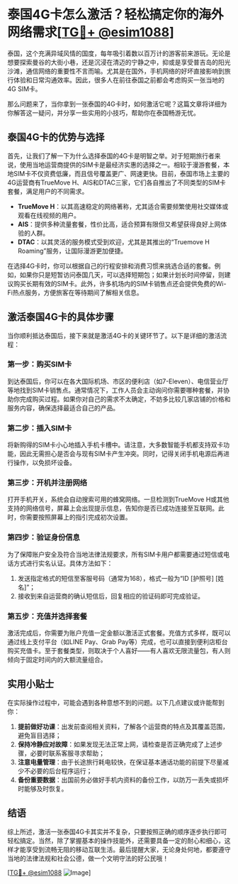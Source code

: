 # 泰国4G卡怎么激活？轻松搞定你的海外网络需求[[TG💪+ @esim1088](https://t.me/s/esim1088)]

泰国，这个充满异域风情的国度，每年吸引着数以百万计的游客前来游玩。无论是想要探索曼谷的大街小巷，还是沉浸在清迈的宁静之中，抑或是享受普吉岛的阳光沙滩，通信网络的重要性不言而喻。尤其是在国外，手机网络的好坏直接影响到旅行体验和日常沟通效率。因此，很多人在前往泰国之前都会考虑购买一张当地的4G SIM卡。

那么问题来了，当你拿到一张泰国的4G卡时，如何激活它呢？这篇文章将详细为你解答这一疑问，并分享一些实用的小技巧，帮助你在泰国畅游无忧。

## 泰国4G卡的优势与选择

首先，让我们了解一下为什么选择泰国的4G卡是明智之举。对于短期旅行者来说，使用当地运营商提供的SIM卡是最经济实惠的选择之一。相较于漫游套餐，本地SIM卡不仅资费低廉，而且信号覆盖更广、网速更快。目前，泰国市场上主要的4G运营商有TrueMove H、AIS和DTAC三家，它们各自推出了不同类型的SIM卡套餐，满足用户的不同需求。

- **TrueMove H**：以其高速稳定的网络著称，尤其适合需要频繁使用社交媒体或观看在线视频的用户。
- **AIS**：提供多种流量套餐，性价比高，适合预算有限但又希望获得良好上网体验的人群。
- **DTAC**：以其灵活的服务模式受到欢迎，尤其是其推出的“Truemove H Roaming”服务，让国际漫游更加便捷。

在选择4G卡时，你可以根据自己的行程安排和消费习惯来挑选合适的套餐。例如，如果你只是短暂访问泰国几天，可以选择短期包；如果计划长时间停留，则建议购买长期有效的SIM卡。此外，许多机场内的SIM卡销售点还会提供免费的Wi-Fi热点服务，方便旅客在等待期间了解相关信息。

## 激活泰国4G卡的具体步骤

当你顺利抵达泰国后，接下来就是激活4G卡的关键环节了。以下是详细的激活流程：

### 第一步：购买SIM卡

到达泰国后，你可以在各大国际机场、市区的便利店（如7-Eleven）、电信营业厅等地找到SIM卡销售点。通常情况下，工作人员会主动询问你需要哪种套餐，并协助你完成购买过程。如果你对自己的需求不太确定，不妨多比较几家店铺的价格和服务内容，确保选择最适合自己的产品。

### 第二步：插入SIM卡

将新购得的SIM卡小心地插入手机卡槽中。请注意，大多数智能手机都支持双卡功能，因此无需担心是否会与现有SIM卡产生冲突。同时，记得关闭手机电源后再进行操作，以免损坏设备。

### 第三步：开机并注册网络

打开手机开关，系统会自动搜索可用的蜂窝网络。一旦检测到TrueMove H或其他支持的网络信号，屏幕上会出现提示信息，告知你是否已成功连接至互联网。此时，你需要按照屏幕上的指引完成初次设置。

### 第四步：验证身份信息

为了保障账户安全及符合当地法律法规要求，所有SIM卡用户都需要通过短信或电话方式进行实名认证。具体方法如下：
1. 发送指定格式的短信至客服号码（通常为168），格式一般为“ID [护照号] [姓名]”；
2. 接收到来自运营商的确认短信后，回复相应的验证码即可完成验证。

### 第五步：充值并选择套餐

激活完成后，你需要为账户充值一定金额以激活正式套餐。充值方式多样，既可以通过线上支付平台（如LINE Pay、Grab Pay等）完成，也可以直接到便利店柜台购买充值卡。至于套餐类型，则取决于个人喜好——有人喜欢无限流量包，有人则倾向于固定时间内的大额流量组合。

## 实用小贴士

在实际操作过程中，可能会遇到各种意想不到的问题。以下几点建议或许能帮到你：

1. **提前做好功课**：出发前查阅相关资料，了解各个运营商的特点及其覆盖范围，避免盲目选择；
2. **保持冷静应对故障**：如果发现无法正常上网，请检查是否正确完成了上述步骤，必要时联系客服寻求帮助；
3. **注意电量管理**：由于长途旅行耗电较快，在保证基本通话功能的前提下尽量减少不必要的后台程序运行；
4. **备份重要数据**：出国前务必做好手机内资料的备份工作，以防万一丢失或损坏时能够及时恢复。

## 结语

综上所述，激活一张泰国4G卡其实并不复杂，只要按照正确的顺序逐步执行即可轻松搞定。当然，除了掌握基本的操作技能外，还需要具备一定的耐心和细心，这样才能享受到流畅无阻的移动互联生活。最后提醒大家，无论身处何地，都要遵守当地的法律法规和社会公德，做一个文明守法的好公民哦！

[[TG💪+ @esim1088](https://t.me/s/esim1088) ![Image](https://i.postimg.cc/4NQfJmqS/Snipaste-2025-05-13-00-14-12.png)]